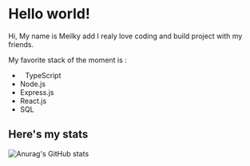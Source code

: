 # Hello world!

Hi,
My name is Meilky add I realy love coding and build project with my friends.

My favorite stack of the moment is :
 - <img src="https://github.com/Meilky/Meilky/assets/tsLogo.png" width="10" height="10"/>TypeScript
 - Node.js
 - Express.js
 - React.js
 - SQL

## Here's my stats
![Anurag's GitHub stats](https://github-readme-stats.vercel.app/api?username=Meilky&show_icons=true&theme=onedark)
